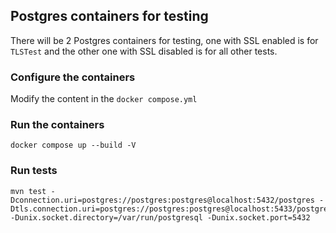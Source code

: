 ## Postgres containers for testing

There will be 2 Postgres containers for testing, one with SSL enabled is for `TLSTest` and the other one with SSL disabled is for all other tests.

### Configure the containers

Modify the content in the `docker compose.yml`

### Run the containers

```shell
docker compose up --build -V
```

### Run tests

```shell
mvn test -Dconnection.uri=postgres://postgres:postgres@localhost:5432/postgres -Dtls.connection.uri=postgres://postgres:postgres@localhost:5433/postgres -Dunix.socket.directory=/var/run/postgresql -Dunix.socket.port=5432
```
